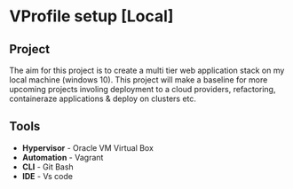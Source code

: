 # VProfile setup [Local]

## Project  
The aim for this project is to create a multi tier web application stack on my local machine (windows 10).
This project will make a baseline for more upcoming projects involing deployment to a cloud providers, refactoring, containeraze applications & deploy on clusters etc. 

## Tools
* **Hypervisor** - Oracle VM Virtual Box
* **Automation** - Vagrant
* **CLI** - Git Bash
* **IDE** - Vs code
